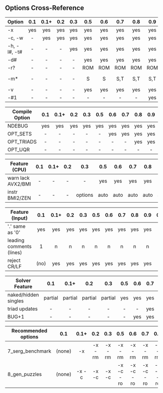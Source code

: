 ## Options Cross-Reference

| Option | 0.1 | 0.1+ | 0.2 | 0.3 | 0.5 | 0.6 | 0.7 | 0.8 | 0.9 | 0.9.1| 
| ---- |:----:|:----:|:----:|:----:|:----:|:----:|:----:|:----:|:----:|:----:|
| -x | yes | yes | yes | yes | yes | yes | yes | yes | yes | yes |
| -c, -w | - | yes | yes | yes | yes | yes | yes | yes | yes | yes | 
| -h, -l#, -t# | - | - | - | yes | yes | yes | yes | yes | yes | yes |
| -d# | - | - | - | - | yes | yes | yes | yes | yes | yes |
| -r? | - | - | - | - | ROM | ROM | ROM | ROM | ROM | ROM |
| -m* | - | - | - | - | S | S | S,T | S,T | S,T | S, T, U|
| -v | - | - | - | - | yes | yes | yes | yes | yes | yes|
| -#1 | - | - | - | - | - | - | - | - | yes | yes|


| Compile Option | 0.1 | 0.1+ | 0.2 | 0.3 | 0.5 | 0.6 | 0.7 | 0.8 | 0.9 | 0.9.1 
| ---- |:----:|:----:|:----:|:----:|:----:|:----:|:----:|:----:|:----:|:----:|
| NDEBUG | yes | yes | yes | yes | yes | yes | yes | yes | yes | yes |
| OPT_SETS | - | - | - | - | - | yes | yes | yes | yes | yes |
| OPT_TRIADS | - | - | - | - | - | - | - | yes | yes | yes |
| OPT_UQR | - | - | - | - | - | - | - | - | - | yes |


| Feature (CPU) | 0.1 | 0.1+ | 0.2 | 0.3 | 0.5 | 0.6 | 0.7 | 0.8 | 0.9 | 0.9.1 
| ---- |:----:|:----:|:----:|:----:|:----:|:----:|:----:|:----:|:----:|:----:|
| warn lack AVX2/BMI | - | - | - | - | yes | yes | yes | yes | yes | yes | yes |
| instr BMI2/ZEN | - | - | - | options | auto | auto | auto | auto | auto | auto |


| Feature (Input) | 0.1 | 0.1+ | 0.2 | 0.3 | 0.5 | 0.6 | 0.7 | 0.8 | 0.9 | 0.9.1 | 
| ---- |:----:|:----:|:----:|:----:|:----:|:----:|:----:|:----:|:----:|:----:|
| '.' same as '0' |  yes | yes | yes | yes | yes | yes | yes | yes | yes | yes |
| leading comments (lines) | 1 | n | n | n | n | n | n | n | n | n |
| reject CR/LF | (no) | yes | yes | yes | yes | yes | yes | yes | yes | yes |


| Solver Feature | 0.1 | 0.1+ | 0.2 | 0.3 | 0.5 | 0.6 | 0.7 | 0.8 | 0.9 | 0.9.1 
| ---- |:----:|:----:|:----:|:----:|:----:|:----:|:----:|:----:|:----:|:----:|
| naked/hidden singles | partial | partial | partial | partial | yes | yes | yes | yes | yes | yes |
| triad updates  | - | - | - | - | - | - | yes | yes | yes | yes |
| BUG+1  | - | - | - | - | - | yes | yes | yes | yes | yes |

| Recommended options | 0.1 | 0.1+ | 0.2 | 0.3 | 0.5 | 0.6 | 0.7 | 0.8 | 0.9 | 0.9.1 
| ---- |:------:|:------:|:------:|:------:|:------:|:------:|:------:|:------:|:------:|:------:|
| 7_serg_benchmark | (none) | -x | -x -rm | -x -rm | -x -rm | -x -rm | -x -rm | -x -rm | -x -rm | -x -rm |
| 8_gen_puzzles  | (none) | -x -c | -x -c | -x -c | -x -c -ro | -x -c -ro | -x -c -ro | -x -c -ro | -x -c -ro | -x -c -ro |


